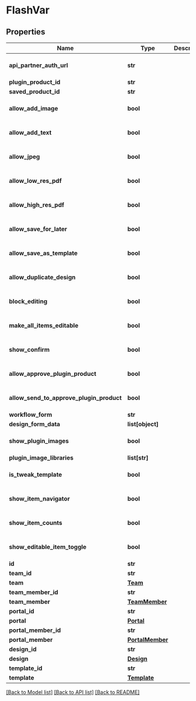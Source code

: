 # FlashVar

## Properties
Name | Type | Description | Notes
------------ | ------------- | ------------- | -------------
**api_partner_auth_url** | **str** |  | [optional] [default to '']
**plugin_product_id** | **str** |  | [optional] 
**saved_product_id** | **str** |  | [optional] 
**allow_add_image** | **bool** |  | [optional] [default to False]
**allow_add_text** | **bool** |  | [optional] [default to False]
**allow_jpeg** | **bool** |  | [optional] [default to False]
**allow_low_res_pdf** | **bool** |  | [optional] [default to False]
**allow_high_res_pdf** | **bool** |  | [optional] [default to False]
**allow_save_for_later** | **bool** |  | [optional] [default to False]
**allow_save_as_template** | **bool** |  | [optional] [default to False]
**allow_duplicate_design** | **bool** |  | [optional] [default to False]
**block_editing** | **bool** |  | [optional] [default to False]
**make_all_items_editable** | **bool** |  | [optional] [default to False]
**show_confirm** | **bool** |  | [optional] [default to False]
**allow_approve_plugin_product** | **bool** |  | [optional] [default to False]
**allow_send_to_approve_plugin_product** | **bool** |  | [optional] [default to False]
**workflow_form** | **str** |  | [optional] 
**design_form_data** | **list[object]** |  | [optional] 
**show_plugin_images** | **bool** |  | [optional] [default to False]
**plugin_image_libraries** | **list[str]** |  | [optional] 
**is_tweak_template** | **bool** |  | [optional] [default to False]
**show_item_navigator** | **bool** |  | [optional] [default to False]
**show_item_counts** | **bool** |  | [optional] [default to False]
**show_editable_item_toggle** | **bool** |  | [optional] [default to False]
**id** | **str** |  | [optional] 
**team_id** | **str** |  | [optional] 
**team** | [**Team**](Team.md) |  | [optional] 
**team_member_id** | **str** |  | [optional] 
**team_member** | [**TeamMember**](TeamMember.md) |  | [optional] 
**portal_id** | **str** |  | [optional] 
**portal** | [**Portal**](Portal.md) |  | [optional] 
**portal_member_id** | **str** |  | [optional] 
**portal_member** | [**PortalMember**](PortalMember.md) |  | [optional] 
**design_id** | **str** |  | [optional] 
**design** | [**Design**](Design.md) |  | [optional] 
**template_id** | **str** |  | [optional] 
**template** | [**Template**](Template.md) |  | [optional] 

[[Back to Model list]](../README.md#documentation-for-models) [[Back to API list]](../README.md#documentation-for-api-endpoints) [[Back to README]](../README.md)


